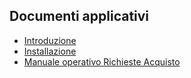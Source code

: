 ## Documenti applicativi
- [Introduzione](Sorgenti/DOC/TA/B£AMO/V5RIDA_01)
- [Installazione](Sorgenti/DOC/TA/B£AMO/V5RIDA_02)
- [Manuale operativo Richieste Acquisto](Sorgenti/DOC/TA/B£AMO/V5RIDA_04)

